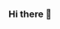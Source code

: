### Hi there 👋

<!--
**beepetaswathi/beepetaswathi** is a ✨ _special_ ✨ repository because its `README.md` (this file) appears on your GitHub profile.

Here are some ideas to get you started:

- 🔭 I’m currently working on github.com
- 🌱 I’m currently learning markdown
- 👯 I’m looking to collaborate on github desktop
- 🤔 I’m looking for help with github.com
- 💬 Ask me about github desktop
- 📫 How to reach me: ms teams
- 😄 Pronouns: she/he
- ⚡ Fun fact: A crocodile cannot stick its tongue out.
-->
